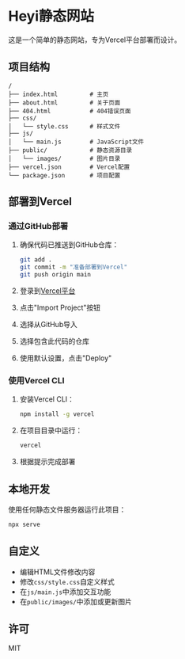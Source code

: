 # Heyi静态网站

这是一个简单的静态网站，专为Vercel平台部署而设计。

## 项目结构

```
/
├── index.html         # 主页
├── about.html         # 关于页面
├── 404.html           # 404错误页面
├── css/
│   └── style.css      # 样式文件
├── js/
│   └── main.js        # JavaScript文件
├── public/            # 静态资源目录
│   └── images/        # 图片目录
├── vercel.json        # Vercel配置
└── package.json       # 项目配置
```

## 部署到Vercel

### 通过GitHub部署

1. 确保代码已推送到GitHub仓库：
   ```bash
   git add .
   git commit -m "准备部署到Vercel"
   git push origin main
   ```

2. 登录到[Vercel平台](https://vercel.com)

3. 点击"Import Project"按钮

4. 选择从GitHub导入

5. 选择包含此代码的仓库

6. 使用默认设置，点击"Deploy"

### 使用Vercel CLI

1. 安装Vercel CLI：
   ```bash
   npm install -g vercel
   ```

2. 在项目目录中运行：
   ```bash
   vercel
   ```

3. 根据提示完成部署

## 本地开发

使用任何静态文件服务器运行此项目：

```bash
npx serve
```

## 自定义

- 编辑HTML文件修改内容
- 修改`css/style.css`自定义样式
- 在`js/main.js`中添加交互功能
- 在`public/images/`中添加或更新图片

## 许可

MIT 